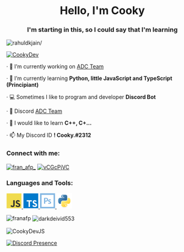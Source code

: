 <h1 align="center">Hello, I'm Cooky</h1>
<h3 align="center">I'm starting in this, so I could say that I'm learning</h3>
<p align="left"> <img src=https://komarev.com/ghpvc/?username=rahuldkjain alt=rahuldkjain/> </p>

<p align="left"> <a href="https://twitter.com/CookyDev" target="blank"><img src="https://img.shields.io/twitter/follow/CookyDev?logo=twitter&style=for-the-badge" alt="CookyDev" /></a>

· 🔭 I’m currently working on [ADC Team](https://github.com/ADC-Team)

· 🔰 I’m currently learning **Python, little JavaScript and TypeScript (Principiant)**

· 💻 Sometimes I like to program and developer **Discord Bot**

· 📝 Discord [ADC Team](https://discord.gg/CnRNkQkZC5)

· 🧠 I would like to learn **C++, C+...**

· 📫 My Discord ID **! Cooky.#2312**

<h3 align="left">Connect with me:</h3>
<p align="left">
<a href="https://www.youtube.com/c/Sr Cooky/" target="blank"><img align="center" src="https://raw.githubusercontent.com/rahuldkjain/github-profile-readme-generator/master/src/images/icons/Social/youtube.svg" alt="fran_afp_" height="30" width="40" /></a>
<a href="https://discord.gg/CnRNkQkZC5" target="blank"><img align="center" src="https://raw.githubusercontent.com/rahuldkjain/github-profile-readme-generator/master/src/images/icons/Social/discord.svg" alt="vCGcPjVC" height="30" width="40" /></a>
</p>

<h3 align="left">Languages and Tools:</h3>
<p align="left"> <a href="https://developer.mozilla.org/en-US/docs/Web/JavaScript" target="_blank" rel="noreferrer"> <img src="https://raw.githubusercontent.com/devicons/devicon/master/icons/javascript/javascript-original.svg" alt="javascript" width="40" height="40"/> <img src="https://raw.githubusercontent.com/devicons/devicon/master/icons/typescript/typescript-plain.svg" alt="typescript" width="40" height="40"/> </a> <a href="https://www.photoshop.com/en" target="_blank" rel="noreferrer"> <img src="https://raw.githubusercontent.com/devicons/devicon/master/icons/photoshop/photoshop-line.svg" alt="photoshop" width="40" height="40"/> </a> <a href="https://www.python.org" target="_blank" rel="noreferrer"> <img src="https://raw.githubusercontent.com/devicons/devicon/master/icons/python/python-original.svg" alt="python" width="40" height="40"/> </a> </p>
<p><img align="left" src="https://github-readme-stats.vercel.app/api/top-langs?username=darkdeivid553&show_icons=true&theme=dark&locale=en&layout=compact" alt="franafp" /></p>

<p>&nbsp;<img align="center" src="https://github-readme-stats.vercel.app/api?username=CookyDevJS&show_icons=true&theme=dark&hide_border=true&locale=en" alt="darkdeivid553" /></p>

<p><img align="center" src="https://github-readme-streak-stats.herokuapp.com/?user=darkdeivid553&theme=dark" alt="CookyDevJS" /></p>

[![Discord Presence](https://lanyard.cnrad.dev/api/528860743437910016)](https://discord.com/users/528860743437910016)
